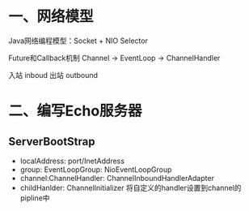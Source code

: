 # 一、网络模型
Java网络编程模型：Socket + NIO Selector


Future和Callback机制
Channel -> EventLoop -> ChannelHandler 

入站 inboud
出站 outbound


# 二、编写Echo服务器


## ServerBootStrap
- localAddress: port/InetAddress
- group: EventLoopGroup: NioEventLoopGroup
- channel:ChannelHandler: ChannelInboundHandlerAdapter
- childHanlder: ChannelInitializer 将自定义的handler设置到channel的pipline中





